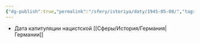 ```yaml
---
{"dg-publish":true,"permalink":"/sfery/istoriya/daty/1945-05-08/","tags":["История"]}
---
```


- Дата капитуляции нацистской [[Сферы/История/Германия\|Германии]] 